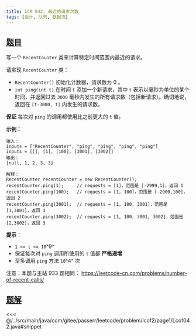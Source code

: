 ```yaml
---
title: LCR 042. 最近的请求次数
tags: [设计, 队列, 数据流]
---
```



## [题目](https://leetcode.cn/problems/H8086Q/)
写一个 `RecentCounter` 类来计算特定时间范围内最近的请求。

请实现 `RecentCounter` 类：

* `RecentCounter()` 初始化计数器，请求数为 0 。
* `int ping(int t)` 在时间 `t` 添加一个新请求，其中 `t` 表示以毫秒为单位的某个时间，并返回过去 `3000` 毫秒内发生的所有请求数（包括新请求）。确切地说，返回在 `[t-3000, t]` 内发生的请求数。

**保证** 每次对 `ping` 的调用都使用比之前更大的 `t` 值。

**示例：**

```
输入：
inputs = ["RecentCounter", "ping", "ping", "ping", "ping"]
inputs = [[], [1], [100], [3001], [3002]]
输出：
[null, 1, 2, 3, 3]

解释：
RecentCounter recentCounter = new RecentCounter();
recentCounter.ping(1);     // requests = [1]，范围是 [-2999,1]，返回 1
recentCounter.ping(100);   // requests = [1, 100]，范围是 [-2900,100]，返回 2
recentCounter.ping(3001);  // requests = [1, 100, 3001]，范围是 [1,3001]，返回 3
recentCounter.ping(3002);  // requests = [1, 100, 3001, 3002]，范围是 [2,3002]，返回 3
```

**提示：**

* `1 <= t <= 10`^9^
* 保证每次对 `ping` 调用所使用的 `t` 值都 **严格递增**
* 至多调用 `ping` 方法 `10`^4^ 次

注意：本题与主站 933 题相同： <https://leetcode-cn.com/problems/number-of-recent-calls/>


## [题解](https://github.com/PasseRR/JavaLeetCode/blob/master/src/main/java/com/gitee/passerr/leetcode/problem/lcof2/page1/Lcof042.java)

<<< @/../src/main/java/com/gitee/passerr/leetcode/problem/lcof2/page1/Lcof042.java#snippet
